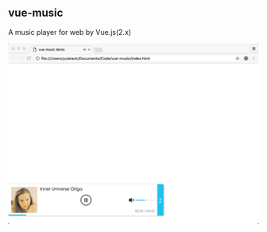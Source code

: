 ## vue-music
A music player for web by Vue.js(2.x)

 ![image](https://github.com/falstack/vue-music/raw/master/demo.png)
